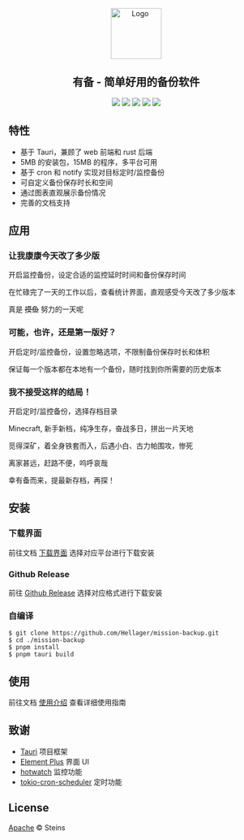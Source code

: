 <p align="center"><img src="https://github.com/Hellager/mission-backup/blob/main/docs/.vitepress/icon.svg" alt="Logo" width="100"/></p>

<h2 align="center">有备 - 简单好用的备份软件</h2>

<p align="center">
<a href=""><img src="https://img.shields.io/github/license/hellager/mission-backup"></a>
<a href="https://youbei.hellagur.com/"><img src="https://img.shields.io/badge/docs-passing-brightgreen"></a>
<a href=""><img src="https://img.shields.io/github/actions/workflow/status/Hellager/mission-backup/release.yml"></a>
<a href="https://github.com/Hellager/mission-backup/releases"><img src="https://img.shields.io/github/v/release/Hellager/mission-backup"></a>
<a href=""><img src="https://img.shields.io/github/downloads/hellager/mission-backup/total"></a>
</p>

## 特性

- 基于 Tauri，兼顾了 web 前端和 rust 后端
- 5MB 的安装包，15MB 的程序，多平台可用
- 基于 cron 和 notify 实现对目标定时/监控备份
- 可自定义备份保存时长和空间
- 通过图表直观展示备份情况
- 完善的文档支持

## 应用 

### 让我康康今天改了多少版

开启监控备份，设定合适的监控延时时间和备份保存时间

在忙碌完了一天的工作以后，查看统计界面，直观感受今天改了多少版本

真是 ~~摸鱼~~ 努力的一天呢

### 可能，也许，还是第一版好？

开启定时/监控备份，设置忽略选项，不限制备份保存时长和体积

保证每一个版本都在本地有一个备份，随时找到你所需要的历史版本

### 我不接受这样的结局！

开启定时/监控备份，选择存档目录

Minecraft, 新手新档，纯净生存，奋战多日，拼出一片天地

觅得深矿，着全身铁套而入，后遇小白、古力帕围攻，惨死

离家甚远，赶路不便，呜呼哀哉

幸有备而来，提最新存档，再探！

## 安装

### 下载界面

前往文档 [下载界面](https://youbei.hellagur.com/general/download.html) 选择对应平台进行下载安装

### Github Release

前往 [Github Release](https://github.com/Hellager/mission-backup/releases) 选择对应格式进行下载安装

### 自编译

```shell
$ git clone https://github.com/Hellager/mission-backup.git
$ cd ./mission-backup
$ pnpm install
$ pnpm tauri build
```

## 使用

前往文档 [使用介绍](https://youbei.hellagur.com/general/usage.html) 查看详细使用指南

## 致谢

- [Tauri](https://github.com/tauri-apps/tauri) 项目框架
- [Element Plus](https://github.com/element-plus/element-plus) 界面 UI
- [hotwatch](https://github.com/francesca64/hotwatch) 监控功能
- [tokio-cron-scheduler](https://github.com/mvniekerk/tokio-cron-scheduler) 定时功能

## License

[Apache](https://github.com/Hellager/mission-backup/blob/main/LICENSE) © Steins

